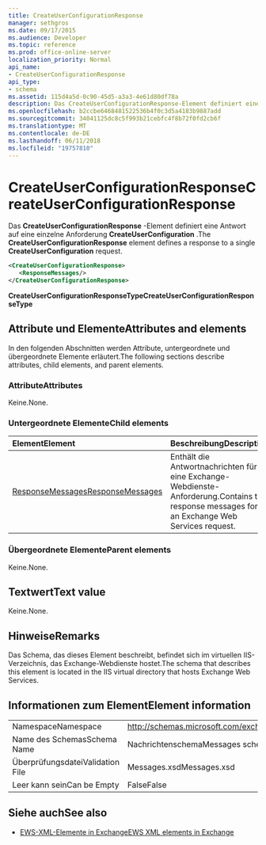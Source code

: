 ```yaml
---
title: CreateUserConfigurationResponse
manager: sethgros
ms.date: 09/17/2015
ms.audience: Developer
ms.topic: reference
ms.prod: office-online-server
localization_priority: Normal
api_name:
- CreateUserConfigurationResponse
api_type:
- schema
ms.assetid: 115d4a5d-0c90-45d5-a3a3-4e61d80df78a
description: Das CreateUserConfigurationResponse-Element definiert eine Antwort auf eine einzelne Anforderung CreateUserConfiguration.
ms.openlocfilehash: b2ccbe6468481522536b4f0c3d5a4183b9887add
ms.sourcegitcommit: 34041125dc8c5f993b21cebfc4f8b72f0fd2cb6f
ms.translationtype: MT
ms.contentlocale: de-DE
ms.lasthandoff: 06/11/2018
ms.locfileid: "19757810"
---
```

# <a name="createuserconfigurationresponse"></a><span data-ttu-id="9c70a-103">CreateUserConfigurationResponse</span><span class="sxs-lookup"><span data-stu-id="9c70a-103">CreateUserConfigurationResponse</span></span>

<span data-ttu-id="9c70a-104">Das **CreateUserConfigurationResponse** -Element definiert eine Antwort auf eine einzelne Anforderung **CreateUserConfiguration** .</span><span class="sxs-lookup"><span data-stu-id="9c70a-104">The **CreateUserConfigurationResponse** element defines a response to a single **CreateUserConfiguration** request.</span></span> 
  
```xml
<CreateUserConfigurationResponse>
   <ResponseMessages/>
</CreateUserConfigurationResponse>
```

 <span data-ttu-id="9c70a-105">**CreateUserConfigurationResponseType**</span><span class="sxs-lookup"><span data-stu-id="9c70a-105">**CreateUserConfigurationResponseType**</span></span>
## <a name="attributes-and-elements"></a><span data-ttu-id="9c70a-106">Attribute und Elemente</span><span class="sxs-lookup"><span data-stu-id="9c70a-106">Attributes and elements</span></span>

<span data-ttu-id="9c70a-107">In den folgenden Abschnitten werden Attribute, untergeordnete und übergeordnete Elemente erläutert.</span><span class="sxs-lookup"><span data-stu-id="9c70a-107">The following sections describe attributes, child elements, and parent elements.</span></span>
  
### <a name="attributes"></a><span data-ttu-id="9c70a-108">Attribute</span><span class="sxs-lookup"><span data-stu-id="9c70a-108">Attributes</span></span>

<span data-ttu-id="9c70a-109">Keine.</span><span class="sxs-lookup"><span data-stu-id="9c70a-109">None.</span></span>
  
### <a name="child-elements"></a><span data-ttu-id="9c70a-110">Untergeordnete Elemente</span><span class="sxs-lookup"><span data-stu-id="9c70a-110">Child elements</span></span>

|<span data-ttu-id="9c70a-111">**Element**</span><span class="sxs-lookup"><span data-stu-id="9c70a-111">**Element**</span></span>|<span data-ttu-id="9c70a-112">**Beschreibung**</span><span class="sxs-lookup"><span data-stu-id="9c70a-112">**Description**</span></span>|
|:-----|:-----|
|[<span data-ttu-id="9c70a-113">ResponseMessages</span><span class="sxs-lookup"><span data-stu-id="9c70a-113">ResponseMessages</span></span>](responsemessages.md) <br/> |<span data-ttu-id="9c70a-114">Enthält die Antwortnachrichten für eine Exchange-Webdienste-Anforderung.</span><span class="sxs-lookup"><span data-stu-id="9c70a-114">Contains the response messages for an Exchange Web Services request.</span></span>  <br/> |
   
### <a name="parent-elements"></a><span data-ttu-id="9c70a-115">Übergeordnete Elemente</span><span class="sxs-lookup"><span data-stu-id="9c70a-115">Parent elements</span></span>

<span data-ttu-id="9c70a-116">Keine.</span><span class="sxs-lookup"><span data-stu-id="9c70a-116">None.</span></span>
  
## <a name="text-value"></a><span data-ttu-id="9c70a-117">Textwert</span><span class="sxs-lookup"><span data-stu-id="9c70a-117">Text value</span></span>

<span data-ttu-id="9c70a-118">Keine.</span><span class="sxs-lookup"><span data-stu-id="9c70a-118">None.</span></span>
  
## <a name="remarks"></a><span data-ttu-id="9c70a-119">Hinweise</span><span class="sxs-lookup"><span data-stu-id="9c70a-119">Remarks</span></span>

<span data-ttu-id="9c70a-120">Das Schema, das dieses Element beschreibt, befindet sich im virtuellen IIS-Verzeichnis, das Exchange-Webdienste hostet.</span><span class="sxs-lookup"><span data-stu-id="9c70a-120">The schema that describes this element is located in the IIS virtual directory that hosts Exchange Web Services.</span></span>
  
## <a name="element-information"></a><span data-ttu-id="9c70a-121">Informationen zum Element</span><span class="sxs-lookup"><span data-stu-id="9c70a-121">Element information</span></span>

|||
|:-----|:-----|
|<span data-ttu-id="9c70a-122">Namespace</span><span class="sxs-lookup"><span data-stu-id="9c70a-122">Namespace</span></span>  <br/> |http://schemas.microsoft.com/exchange/services/2006/messages  <br/> |
|<span data-ttu-id="9c70a-123">Name des Schemas</span><span class="sxs-lookup"><span data-stu-id="9c70a-123">Schema Name</span></span>  <br/> |<span data-ttu-id="9c70a-124">Nachrichtenschema</span><span class="sxs-lookup"><span data-stu-id="9c70a-124">Messages schema</span></span>  <br/> |
|<span data-ttu-id="9c70a-125">Überprüfungsdatei</span><span class="sxs-lookup"><span data-stu-id="9c70a-125">Validation File</span></span>  <br/> |<span data-ttu-id="9c70a-126">Messages.xsd</span><span class="sxs-lookup"><span data-stu-id="9c70a-126">Messages.xsd</span></span>  <br/> |
|<span data-ttu-id="9c70a-127">Leer kann sein</span><span class="sxs-lookup"><span data-stu-id="9c70a-127">Can be Empty</span></span>  <br/> |<span data-ttu-id="9c70a-128">False</span><span class="sxs-lookup"><span data-stu-id="9c70a-128">False</span></span>  <br/> |
   
## <a name="see-also"></a><span data-ttu-id="9c70a-129">Siehe auch</span><span class="sxs-lookup"><span data-stu-id="9c70a-129">See also</span></span>



- [<span data-ttu-id="9c70a-130">EWS-XML-Elemente in Exchange</span><span class="sxs-lookup"><span data-stu-id="9c70a-130">EWS XML elements in Exchange</span></span>](ews-xml-elements-in-exchange.md)

